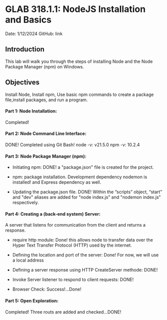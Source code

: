 # GLAB 318.1.1: NodeJS Installation and Basics
Date: 1/12/2024
GitHub: link
## Introduction
This lab will walk you through the steps of installing Node and the Node Package Manager (npm) on Windows.

## Objectives
Install Node, Install npm, Use basic npm commands to create a package file,install packages, and run a program.

#### Part 1: Node Installation:  
Completed!

#### Part 2: Node Command Line Interface: 
DONE! Completed using Git Bash!
node -v: v21.5.0
npm -v: 10.2.4

#### Part 3: Node Package Manager (npm):
- Initiating npm: DONE! a "package.json" file is created for the project. 

- npm: package installation. Development dependency nodemon is installed! and Express dependency as well.

- Updating the package.json file. DONE! Within the “scripts” object, “start” and "dev" aliases are added for "node index.js" and "nodemon index.js" respectively. 

#### Part 4: Creating a (back-end system) Server:
A server that listens for communication from the client and returns a response.
- require http module: Done! this allows node to transfer data over the Hyper Text Transfer Protocol (HTTP) used by the internet.

- Defining the location and port of the server: Done! For now, we will use a local address


- Defining a server response using HTTP CreateServer methode: DONE!

- Invoke Server listener to respond to client requests: DONE!

- Browser Check: Success!...Done!

#### Part 5: Open Exploration: 
Completed! Three routs are added and checked...DONE!